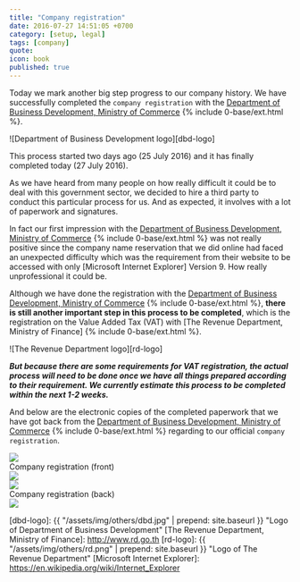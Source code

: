 ```yaml
---
title: "Company registration"
date: 2016-07-27 14:51:05 +0700
category: [setup, legal]
tags: [company]
quote:
icon: book
published: true
---
```


Today we mark another big step progress to our company history. We have successfully completed the `company registration` with the [Department of Business Development, Ministry of Commerce] {% include 0-base/ext.html %}.


![Department of Business Development logo][dbd-logo]


This process started two days ago (25 July 2016) and it has finally completed today (27 July 2016).

As we have heard from many people on how really difficult it could be to deal with this government sector, we decided to hire a third party to conduct this particular process for us. And as expected, it involves with a lot of paperwork and signatures.

In fact our first impression with the [Department of Business Development, Ministry of Commerce] {% include 0-base/ext.html %} was not really positive since the company name reservation that we did online had faced an unexpected difficulty which was the requirement from their website to be accessed with only [Microsoft Internet Explorer] Version 9. How really unprofessional it could be.  

Although we have done the registration with the [Department of Business Development, Ministry of Commerce] {% include 0-base/ext.html %}, **there is still another important step in this process to be completed**, which is the registration on the Value Added Tax (VAT) with [The Revenue Department, Ministry of Finance] {% include 0-base/ext.html %}.


![The Revenue Department logo][rd-logo]


***But because there are some requirements for VAT registration, the actual process will need to be done once we have all things prepared according to their requirement. We currently estimate this process to be completed within the next 1-2 weeks.***

<!--more-->

And below are the electronic copies of the completed paperwork that we have got back from the [Department of Business Development, Ministry of Commerce] {% include 0-base/ext.html %} regarding to our official `company registration`.


<div class="row">
  <div class="col-xs-4 col-xs-offset-2 col-sm-4 col-sm-offset-2 col-md-4 col-md-offset-2 col-lg-4 col-lg-offset-2">
    <a class="modal-link" data-toggle="modal" data-target="#RA" data-keyboard="true"><img class="img-thumbnail" src="{{ "/assets/img/registration/RAs.png" | prepend: site.baseurl }}"></a>
    <div class="modal fade" id="RA" tabindex="-1" role="dialog">
      <div class="modal-dialog modal-sm">
        <div class="modal-content">
          <div class="modal-header">
            <a data-dismiss="modal"><i class="pe-times pull-right"></i></a>
            <span class="modal-title">Company registration (front)</span>
          </div>
          <div class="modal-body text-center">
            <img class="img-thumbnail" src="{{ "/assets/img/registration/RA.png" | prepend: site.baseurl }}">
          </div>
          <!-- <div class="modal-footer">
            <button class="button-x" data-dismiss="modal">Close</button>
          </div> -->
        </div>
      </div>
    </div>
  </div>
  <div class="col-xs-4 col-sm-4 col-md-4 col-lg-4">
    <a class="modal-link" data-toggle="modal" data-target="#RB" data-keyboard="true"><img class="img-thumbnail" src="{{ "/assets/img/registration/RBs.png" | prepend: site.baseurl }}"></a>
    <div class="modal fade" id="RB" tabindex="-1" role="dialog">
      <div class="modal-dialog modal-sm">
        <div class="modal-content">
          <div class="modal-header">
            <a data-dismiss="modal"><i class="pe-times pull-right"></i></a>
            <span class="modal-title">Company registration (back)</span>
          </div>
          <div class="modal-body text-center">
            <img class="img-thumbnail" src="{{ "/assets/img/registration/RB.png" | prepend: site.baseurl }}">
          </div>
          <!-- <div class="modal-footer">
            <button class="button-x" data-dismiss="modal">Close</button>
          </div> -->
        </div>
      </div>
    </div>
  </div>
</div>

[Department of Business Development, Ministry of Commerce]: http://www.dbd.go.th
[dbd-logo]: {{ "/assets/img/others/dbd.jpg" | prepend: site.baseurl }} "Logo of Department of Business Development"
[The Revenue Department, Ministry of Finance]: http://www.rd.go.th
[rd-logo]: {{ "/assets/img/others/rd.png" | prepend: site.baseurl }} "Logo of The Revenue Department"
[Microsoft Internet Explorer]: https://en.wikipedia.org/wiki/Internet_Explorer
